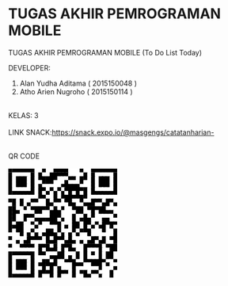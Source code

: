 # TUGAS AKHIR PEMROGRAMAN MOBILE

TUGAS AKHIR PEMROGRAMAN MOBILE (To Do List Today)<br>

DEVELOPER:<br>
1.	Alan Yudha Aditama ( 2015150048 )<br>
2.	Atho Arien Nugroho ( 2015150114 ) <br><br>

KELAS: 3<br><br>
LINK SNACK:https://snack.expo.io/@masgengs/catatanharian-<br><br>

QR CODE 
<br><br><img src="QR_C.PNG">
